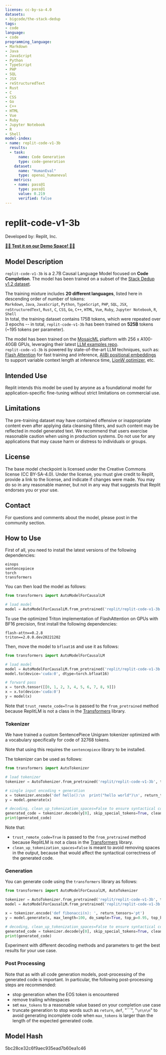```yaml
---
license: cc-by-sa-4.0
datasets:
- bigcode/the-stack-dedup
tags:
- code
language:
- code
programming_language: 
- Markdown
- Java
- JavaScript
- Python
- TypeScript
- PHP
- SQL
- JSX
- reStructuredText
- Rust
- C
- CSS
- Go
- C++
- HTML
- Vue
- Ruby
- Jupyter Notebook
- R
- Shell
model-index:
- name: replit-code-v1-3b
  results:
  - task: 
      name: Code Generation
      type: code-generation
    dataset:
      name: "HumanEval" 
      type: openai_humaneval
    metrics:
    - name: pass@1
      type: pass@1
      value: 0.219
      verified: false
---
```



# replit-code-v1-3b
Developed by: Replit, Inc.

[**🧑‍💻 Test it on our Demo Space! 🧑‍💻**](https://huggingface.co/spaces/replit/replit-code-v1-3b-demo)

## Model Description
`replit-code-v1-3b` is a 2.7B Causal Language Model focused on **Code Completion**. The model has been trained on a subset of the [Stack Dedup v1.2 dataset](https://arxiv.org/abs/2211.15533).

The training mixture includes **20 different languages**, listed here in descending order of number of tokens: 
<br/>
`Markdown`, `Java`, `JavaScript`, `Python`, `TypeScript`, `PHP`, `SQL`, `JSX`, `reStructuredText`, `Rust`, `C`, `CSS`, `Go`, `C++`, `HTML`, `Vue`, `Ruby`, `Jupyter Notebook`, `R`, `Shell`
<br/>
In total, the training dataset contains 175B tokens, which were repeated over 3 epochs -- in total, `replit-code-v1-3b` has been trained on **525B** tokens (~195 tokens per parameter).

The model has been trained on the [MosaicML](https://www.mosaicml.com/) platform with 256 x A100-40GB GPUs, leveraging their latest [LLM examples repo](https://github.com/mosaicml/examples/tree/release/v0.0.4/examples/llm).
<br/>
`replit-code-v1-3b` is powered by state-of-the-art LLM techniques, such as: 
[Flash Attention](https://arxiv.org/abs/2205.14135) for fast training and inference,
[AliBi positional embeddings](https://arxiv.org/abs/2108.12409) to support variable context length at inference time, 
[LionW optimizer](https://arxiv.org/abs/2302.06675), 
etc.

## Intended Use
Replit intends this model be used by anyone as a foundational model for application-specific fine-tuning without strict limitations on commercial use.

## Limitations
The pre-training dataset may have contained offensive or inappropriate content even after applying data cleansing filters, and such content may be reflected in model generated text. We recommend that users exercise reasonable caution when using in production systems. Do not use for any applications that may cause harm or distress to individuals or groups.

## License
The base model checkpoint is licensed under the Creative Commons license (CC BY-SA-4.0).  Under the license, you must give credit to Replit, provide a link to the license, and indicate if changes were made. You may do so in any reasonable manner, but not in any way that suggests that Replit endorses you or your use.

## Contact
For questions and comments about the model, please post in the community section. 

## How to Use
First of all, you need to install the latest versions of the following dependencies:
```
einops
sentencepiece
torch
transformers
```

You can then load the model as follows:
```python
from transformers import AutoModelForCausalLM

# load model
model = AutoModelForCausalLM.from_pretrained('replit/replit-code-v1-3b', trust_remote_code=True)
```

To use the optimized Triton implementation of FlashAttention on GPUs with BF16 precision, first install the following dependencies: 
```
flash-attn==0.2.8
triton==2.0.0.dev20221202
```

Then, move the model to `bfloat16` and use it as follows:
```python
from transformers import AutoModelForCausalLM

# load model
model = AutoModelForCausalLM.from_pretrained('replit/replit-code-v1-3b', trust_remote_code=True, attn_impl='triton')
model.to(device='cuda:0', dtype=torch.bfloat16)

# forward pass
x = torch.tensor([[0, 1, 2, 3, 4, 5, 6, 7, 8, 9]])
x = x.to(device='cuda:0')
y = model(x)

```

Note that `trust_remote_code=True` is passed to the `from_pretrained` method because ReplitLM is not a class in the
[Transformers](https://huggingface.co/docs/transformers/index) library. 

### Tokenizer

We have trained a custom SentencePiece Unigram tokenizer optimized with a vocabulary specifically for code of 32768 tokens.

Note that using this requires the `sentencepiece` library to be installed. 

The tokenizer can be used as follows:

```python
from transformers import AutoTokenizer

# load tokenizer
tokenizer = AutoTokenizer.from_pretrained('replit/replit-code-v1-3b', trust_remote_code=True)

# single input encoding + generation
x = tokenizer.encode('def hello():\n  print("hello world")\n', return_tensors='pt')
y = model.generate(x)

# decoding, clean_up_tokenization_spaces=False to ensure syntactical correctness
generated_code = tokenizer.decode(y[0], skip_special_tokens=True, clean_up_tokenization_spaces=False)
print(generated_code)
```

Note that: 
- `trust_remote_code=True` is passed to the `from_pretrained` method because ReplitLM is not a class in the [Transformers](https://huggingface.co/docs/transformers/index) library. 
- `clean_up_tokenization_spaces=False` is meant to avoid removing spaces in the output, because that would affect the syntactical correctness of the generated code. 


### Generation

You can generate code using the `transformers` library as follows:

```python
from transformers import AutoModelForCausalLM, AutoTokenizer

tokenizer = AutoTokenizer.from_pretrained('replit/replit-code-v1-3b', trust_remote_code=True)
model = AutoModelForCausalLM.from_pretrained('replit/replit-code-v1-3b', trust_remote_code=True)

x = tokenizer.encode('def fibonacci(n): ', return_tensors='pt')
y = model.generate(x, max_length=100, do_sample=True, top_p=0.95, top_k=4, temperature=0.2, num_return_sequences=1, eos_token_id=tokenizer.eos_token_id)

# decoding, clean_up_tokenization_spaces=False to ensure syntactical correctness
generated_code = tokenizer.decode(y[0], skip_special_tokens=True, clean_up_tokenization_spaces=False)
print(generated_code)
```

Experiment with different decoding methods and parameters to get the best results for your use case.

### Post Processing

Note that as with all code generation models, post-processing of the generated code is important. In particular, the following post-processing steps are recommended:
- stop generation when the EOS token is encountered
- remove trailing whitespaces
- set `max_tokens` to a reasonable value based on your completion use case
- truncate generation to stop words such as `return`, `def`, "```", "`\n\n\n`" to avoid generating incomplete code when `max_tokens` is larger than the length of the expected generated code.



## Model Hash
5bc28ce32c6f9aec935ead7b60ea1c46
